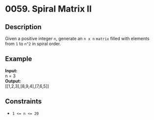 # 0059. Spiral Matrix II

## Description

Given a positive integer `n`, generate an `n x n` `matrix` filled with elements from `1` to `n^2` in spiral order.

## Example

**Input:**  
n = 3
<br>
**Output:**
<br>
[[1,2,3],[8,9,4],[7,6,5]]
<br>

## Constraints

- `1 <= n <= 20`
